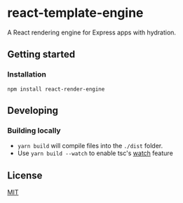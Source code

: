 # react-template-engine

A React rendering engine for Express apps with hydration.

## Getting started

### Installation

`npm install react-render-engine`

## Developing

### Building locally

- `yarn build` will compile files into the `./dist` folder.
- Use `yarn build --watch` to enable tsc's [watch](https://www.typescriptlang.org/docs/handbook/compiler-options.html#compiler-options) feature

## License

[MIT](LICENSE)
